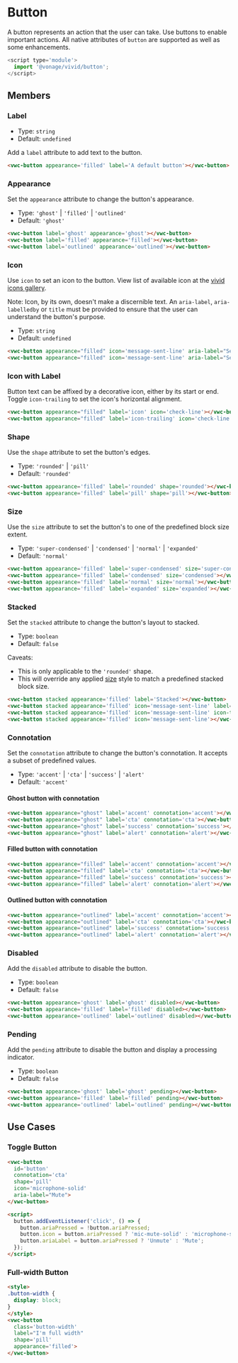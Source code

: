 # Button

A button represents an action that the user can take. Use buttons to enable important actions.
All native attributes of `button` are supported as well as some enhancements.


```js
<script type='module'>
  import '@vonage/vivid/button';
</script>
```

## Members

### Label

- Type: `string`
- Default: `undefined`

Add a `label` attribute to add text to the button.

```html preview
<vwc-button appearance='filled' label='A default button'></vwc-button>
```

### Appearance

Set the `appearance` attribute to change the button's appearance.

- Type: `'ghost'` | `'filled'` | `'outlined'`
- Default: `'ghost'`

```html preview
<vwc-button label='ghost' appearance='ghost'></vwc-button>
<vwc-button label='filled' appearance='filled'></vwc-button>
<vwc-button label='outlined' appearance='outlined'></vwc-button>
```

### Icon

Use `icon` to set an icon to the button.
View list of available icon at the [vivid icons gallery](https://icons.vivid.vonage.com).

Note: Icon, by its own, doesn't make a discernible text. An `aria-label`, `aria-labelledby` or `title` must be provided to ensure that the user can understand the button's purpose.

- Type: `string`
- Default: `undefined`

```html preview
<vwc-button appearance="filled" icon='message-sent-line' aria-label="Send Message"></vwc-button>
<vwc-button appearance="filled" icon='message-sent-line' aria-label="Send Message" shape="pill"></vwc-button>
```

### Icon with Label

Button text can be affixed by a decorative icon, either by its start or end.
Toggle `icon-trailing` to set the icon's horizontal alignment.

```html preview
<vwc-button appearance="filled" label='icon' icon='check-line'></vwc-button>
<vwc-button appearance="filled" label='icon-trailing' icon='check-line' icon-trailing></vwc-button>
```

### Shape

Use the `shape` attribute to set the button's edges.

- Type: `'rounded'` | `'pill'`
- Default: `'rounded'`

```html preview
<vwc-button appearance='filled' label='rounded' shape='rounded'></vwc-button>
<vwc-button appearance='filled' label='pill' shape='pill'></vwc-button>
```

### Size

Use the `size` attribute to set the button's to one of the predefined block size extent.

- Type: `'super-condensed'` | `'condensed'` | `'normal'` | `'expanded'`
- Default: `'normal'`

```html preview
<vwc-button appearance='filled' label='super-condensed' size='super-condensed'></vwc-button>
<vwc-button appearance='filled' label='condensed' size='condensed'></vwc-button>
<vwc-button appearance='filled' label='normal' size='normal'></vwc-button>
<vwc-button appearance='filled' label='expanded' size='expanded'></vwc-button>
```

### Stacked

Set the `stacked` attribute to change the button's layout to stacked.

- Type: `boolean`
- Default: `false`

Caveats:

- This is only applicable to the `'rounded'` shape.
- This will override any applied [size](#size) style to match a predefined stacked block size.

```html preview
<vwc-button stacked appearance='filled' label='Stacked'></vwc-button>
<vwc-button stacked appearance='filled' icon='message-sent-line' label='With Icon'></vwc-button>
<vwc-button stacked appearance='filled' icon='message-sent-line' icon-trailing label='Icon Trailing'></vwc-button>
<vwc-button stacked appearance='filled' icon='message-sent-line'></vwc-button>
```

### Connotation

Set the `connotation` attribute to change the button's connotation.
It accepts a subset of predefined values.

- Type: `'accent'` | `'cta'` | `'success'` | `'alert'`
- Default: `'accent'`

#### Ghost button with connotation

```html preview
<vwc-button appearance="ghost" label='accent' connotation='accent'></vwc-button>
<vwc-button appearance="ghost" label='cta' connotation='cta'></vwc-button>
<vwc-button appearance="ghost" label='success' connotation='success'></vwc-button>
<vwc-button appearance="ghost" label='alert' connotation='alert'></vwc-button>
```

#### Filled button with connotation

```html preview
<vwc-button appearance="filled" label='accent' connotation='accent'></vwc-button>
<vwc-button appearance="filled" label='cta' connotation='cta'></vwc-button>
<vwc-button appearance="filled" label='success' connotation='success'></vwc-button>
<vwc-button appearance="filled" label='alert' connotation='alert'></vwc-button>
```

#### Outlined button with connotation

```html preview
<vwc-button appearance="outlined" label='accent' connotation='accent'></vwc-button>
<vwc-button appearance="outlined" label='cta' connotation='cta'></vwc-button>
<vwc-button appearance="outlined" label='success' connotation='success'></vwc-button>
<vwc-button appearance="outlined" label='alert' connotation='alert'></vwc-button>
```

### Disabled

Add the `disabled` attribute to disable the button.

- Type: `boolean`
- Default: `false`

```html preview
<vwc-button appearance='ghost' label='ghost' disabled></vwc-button>
<vwc-button appearance='filled' label='filled' disabled></vwc-button>
<vwc-button appearance='outlined' label='outlined' disabled></vwc-button>
```

### Pending

Add the `pending` attribute to disable the button and display a processing indicator.

- Type: `boolean`
- Default: `false`

```html preview
<vwc-button appearance='ghost' label='ghost' pending></vwc-button>
<vwc-button appearance='filled' label='filled' pending></vwc-button>
<vwc-button appearance='outlined' label='outlined' pending></vwc-button>
```

## Use Cases

### Toggle Button

```html preview
<vwc-button
  id='button'
  connotation='cta'
  shape='pill'
  icon='microphone-solid'
  aria-label="Mute">
</vwc-button>

<script>
  button.addEventListener('click', () => {
    button.ariaPressed = !button.ariaPressed;
    button.icon = button.ariaPressed ? 'mic-mute-solid' : 'microphone-solid';
    button.ariaLabel = button.ariaPressed ? 'Unmute' : 'Mute';
  });
</script>
```

### Full-width Button
```html preview
<style>
.button-width {
  display: block;
}
</style>
<vwc-button
  class='button-width'
  label="I'm full width"
  shape='pill'
  appearance='filled'>
</vwc-button>
```

